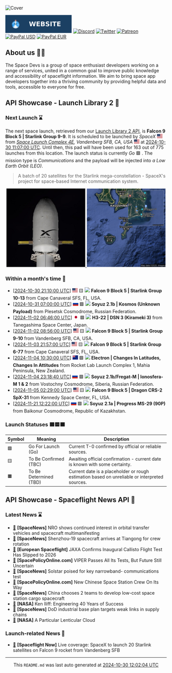 ![Cover](https://raw.githubusercontent.com/TheSpaceDevs/Tutorials/main/assets/tsd_cover.png)


[![Website](https://raw.githubusercontent.com/TheSpaceDevs/Tutorials/e36b2c250ce7fcd4a801c1ed6cb1f9f9d031696b/assets/badge_tsd_website.svg)](https://thespacedevs.com/)
[![Discord](https://img.shields.io/badge/Discord-%237289DA.svg?style=for-the-badge&logo=discord&logoColor=white)](https://discord.gg/p7ntkNA)
[![Twitter](https://img.shields.io/badge/Twitter-%231DA1F2.svg?style=for-the-badge&logo=Twitter&logoColor=white)](https://twitter.com/TheSpaceDevs)
[![Patreon](https://img.shields.io/badge/Patreon-F96854?style=for-the-badge&logo=patreon&logoColor=white)](https://www.patreon.com/TheSpaceDevs)
[![PayPal USD](https://img.shields.io/badge/PayPal-00457C?style=for-the-badge&logo=paypal&logoColor=white&label=USD)](https://www.paypal.com/donate/?hosted_button_id=UCPX4EL6E9JFA)
[![PayPal EUR](https://img.shields.io/badge/PayPal-00457C?style=for-the-badge&logo=paypal&logoColor=white&label=EUR)](https://www.paypal.com/donate/?hosted_button_id=5S7MGGWJJBHL6)

## About us 🧑‍🚀
The Space Devs is a group of space enthusiast developers working on a range of
services, united in a common goal to improve public knowledge and accessibility
of spaceflight information. We aim to bring space app developers together into a
thriving community by providing helpful data and tools, accessible to everyone
for free.

## API Showcase - Launch Library 2 🚀

### Next Launch ⌛
The next space launch, retrieved from our
<a href="https://thespacedevs.com/llapi">Launch Library 2 API</a>, is
**Falcon 9 Block 5 | Starlink Group 9-9**. It is scheduled to be launched by *SpaceX*
<img width="17" src="https://raw.githubusercontent.com/lipis/flag-icons/main/flags/4x3/us.svg" />
from *<a href="https://en.wikipedia.org/wiki/Vandenberg_Space_Launch_Complex_4#SLC-4E">Space Launch Complex 4E</a>, Vandenberg SFB, CA, USA*
<img width="17" src="https://raw.githubusercontent.com/lipis/flag-icons/main/flags/4x3/us.svg" />
at <a href="https://www.timeanddate.com/worldclock/fixedtime.html?iso=20241030T110700">2024-10-30 11:07:00 UTC</a>.  Until
then, this pad will have been used for 163
out of 775 launches from this location. The launch status is currently
*Go* 🟩 . The mission type is
*Communications* and the payload will be injected
into *a Low Earth Orbit
(LEO)*.
<br>
<blockquote>
  A batch of 20 satellites for the Starlink mega-constellation - SpaceX's project for space-based Internet communication system.
</blockquote>

<p float="left" align="center">
  <a href="https://en.wikipedia.org/wiki/Falcon_9" >
    <img alt="launch-image" width="49%" src="profile/cache/launch_image.png" />
  </a>
  <a href="https://www.google.com/maps?q=34.632,-120.611" >
    <img alt="pad-location" width="49%" src="profile/cache/new_pad_image.png"  />
  </a>
</p>

### Within a month's time 📅
- \[<a href="https://www.timeanddate.com/worldclock/fixedtime.html?iso=20241030T211000">2024-10-30 21:10:00 UTC</a>\]  <img width="17" src="https://raw.githubusercontent.com/lipis/flag-icons/main/flags/4x3/us.svg" /> 🟨  <a href="https://www.google.com/calendar/render?action=TEMPLATE&text=Falcon 9 Block 5 | Starlink Group 10-13&location=Cape Canaveral SFS, FL, USA&dates=20241030T211000Z%2F20241031T010800Z"><img border="0" width="15" src="https://upload.wikimedia.org/wikipedia/commons/a/a5/Google_Calendar_icon_%282020%29.svg"></a> **Falcon 9 Block 5 | Starlink Group 10-13** from Cape Canaveral SFS, FL, USA.
- \[<a href="https://www.timeanddate.com/worldclock/fixedtime.html?iso=20241031T070000">2024-10-31 07:00:00 UTC</a>\]  <img width="17" src="https://raw.githubusercontent.com/lipis/flag-icons/main/flags/4x3/ru.svg" /> 🟩  <a href="https://www.google.com/calendar/render?action=TEMPLATE&text=Soyuz 2.1b | Kosmos (Unknown Payload)&location=Plesetsk Cosmodrome, Russian Federation&dates=20241031T070000Z%2F20241031T090000Z"><img border="0" width="15" src="https://upload.wikimedia.org/wikipedia/commons/a/a5/Google_Calendar_icon_%282020%29.svg"></a> **Soyuz 2.1b | Kosmos (Unknown Payload)** from Plesetsk Cosmodrome, Russian Federation.
- \[<a href="https://www.timeanddate.com/worldclock/fixedtime.html?iso=20241102T064600">2024-11-02 06:46:00 UTC</a>\]  <img width="17" src="https://raw.githubusercontent.com/lipis/flag-icons/main/flags/4x3/jp.svg" /> 🟩  <a href="https://www.google.com/calendar/render?action=TEMPLATE&text=H3-22 | DSN 3 (Kirameki 3)&location=Tanegashima Space Center, Japan&dates=20241102T064600Z%2F20241102T083000Z"><img border="0" width="15" src="https://upload.wikimedia.org/wikipedia/commons/a/a5/Google_Calendar_icon_%282020%29.svg"></a> **H3-22 | DSN 3 (Kirameki 3)** from Tanegashima Space Center, Japan.
- \[<a href="https://www.timeanddate.com/worldclock/fixedtime.html?iso=20241102T085600">2024-11-02 08:56:00 UTC</a>\]  <img width="17" src="https://raw.githubusercontent.com/lipis/flag-icons/main/flags/4x3/us.svg" /> 🟨  <a href="https://www.google.com/calendar/render?action=TEMPLATE&text=Falcon 9 Block 5 | Starlink Group 9-10&location=Vandenberg SFB, CA, USA&dates=20241102T085600Z%2F20241102T125600Z"><img border="0" width="15" src="https://upload.wikimedia.org/wikipedia/commons/a/a5/Google_Calendar_icon_%282020%29.svg"></a> **Falcon 9 Block 5 | Starlink Group 9-10** from Vandenberg SFB, CA, USA.
- \[<a href="https://www.timeanddate.com/worldclock/fixedtime.html?iso=20241103T215700">2024-11-03 21:57:00 UTC</a>\]  <img width="17" src="https://raw.githubusercontent.com/lipis/flag-icons/main/flags/4x3/us.svg" /> 🟨  <a href="https://www.google.com/calendar/render?action=TEMPLATE&text=Falcon 9 Block 5 | Starlink Group 6-77&location=Cape Canaveral SFS, FL, USA&dates=20241103T215700Z%2F20241104T015700Z"><img border="0" width="15" src="https://upload.wikimedia.org/wikipedia/commons/a/a5/Google_Calendar_icon_%282020%29.svg"></a> **Falcon 9 Block 5 | Starlink Group 6-77** from Cape Canaveral SFS, FL, USA.
- \[<a href="https://www.timeanddate.com/worldclock/fixedtime.html?iso=20241104T103000">2024-11-04 10:30:00 UTC</a>\]  <img width="17" src="https://raw.githubusercontent.com/lipis/flag-icons/main/flags/4x3/nz.svg" /> 🟩  <a href="https://www.google.com/calendar/render?action=TEMPLATE&text=Electron | Changes In Latitudes, Changes In Attitudes&location=Rocket Lab Launch Complex 1, Mahia Peninsula, New Zealand&dates=20241104T103000Z%2F20241104T103000Z"><img border="0" width="15" src="https://upload.wikimedia.org/wikipedia/commons/a/a5/Google_Calendar_icon_%282020%29.svg"></a> **Electron | Changes In Latitudes, Changes In Attitudes** from Rocket Lab Launch Complex 1, Mahia Peninsula, New Zealand.
- \[<a href="https://www.timeanddate.com/worldclock/fixedtime.html?iso=20241104T231840">2024-11-04 23:18:40 UTC</a>\]  <img width="17" src="https://raw.githubusercontent.com/lipis/flag-icons/main/flags/4x3/ru.svg" /> 🟩  <a href="https://www.google.com/calendar/render?action=TEMPLATE&text=Soyuz 2.1b/Fregat-M | Ionosfera-M 1 &amp; 2&location=Vostochny Cosmodrome, Siberia, Russian Federation&dates=20241104T231840Z%2F20241104T231840Z"><img border="0" width="15" src="https://upload.wikimedia.org/wikipedia/commons/a/a5/Google_Calendar_icon_%282020%29.svg"></a> **Soyuz 2.1b/Fregat-M | Ionosfera-M 1 & 2** from Vostochny Cosmodrome, Siberia, Russian Federation.
- \[<a href="https://www.timeanddate.com/worldclock/fixedtime.html?iso=20241105T022900">2024-11-05 02:29:00 UTC</a>\]  <img width="17" src="https://raw.githubusercontent.com/lipis/flag-icons/main/flags/4x3/us.svg" /> 🟨  <a href="https://www.google.com/calendar/render?action=TEMPLATE&text=Falcon 9 Block 5 | Dragon CRS-2 SpX-31&location=Kennedy Space Center, FL, USA&dates=20241105T022900Z%2F20241105T022900Z"><img border="0" width="15" src="https://upload.wikimedia.org/wikipedia/commons/a/a5/Google_Calendar_icon_%282020%29.svg"></a> **Falcon 9 Block 5 | Dragon CRS-2 SpX-31** from Kennedy Space Center, FL, USA.
- \[<a href="https://www.timeanddate.com/worldclock/fixedtime.html?iso=20241121T122200">2024-11-21 12:22:00 UTC</a>\]  <img width="17" src="https://raw.githubusercontent.com/lipis/flag-icons/main/flags/4x3/ru.svg" /> 🟩  <a href="https://www.google.com/calendar/render?action=TEMPLATE&text=Soyuz 2.1a | Progress MS-29 (90P)&location=Baikonur Cosmodrome, Republic of Kazakhstan&dates=20241121T122200Z%2F20241121T122200Z"><img border="0" width="15" src="https://upload.wikimedia.org/wikipedia/commons/a/a5/Google_Calendar_icon_%282020%29.svg"></a> **Soyuz 2.1a | Progress MS-29 (90P)** from Baikonur Cosmodrome, Republic of Kazakhstan.


### Launch Statuses 🟩🟨🟧
<p align="center">
    <table class="tg">
    <thead>
      <tr>
        <th class="tg-0pky">Symbol</th>
        <th class="tg-0pky">Meaning</th>
        <th class="tg-0pky">Description</th>
      </tr>
    </thead>
    <tbody>
      <tr>
        <td class="tg-0pky">🟩</td>
        <td class="tg-0pky">Go For Launch (Go)</td>
        <td class="tg-0pky">Current T-0 confirmed by official or reliable sources.</td>
      </tr>
      <tr>
        <td class="tg-0pky">🟨</td>
        <td class="tg-0pky">To Be Confirmed (TBC)</td>
        <td class="tg-0pky">Awaiting official confirmation - current date is known with some certainty.</td>
      </tr>
      <tr>
        <td class="tg-0pky">🟧</td>
        <td class="tg-0pky">To Be Determined (TBD)</td>
        <td class="tg-0pky">Current date is a placeholder or rough estimation based on unreliable or interpreted sources.</td>
      </tr>
    </tbody>
    </table>
</p>

## API Showcase - Spaceflight News API 📰

### Latest News ⌛
- <a href="https://spacenews.com/nro-shows-continued-interest-in-orbital-transfer-vehicles-and-spacecraft-multimanifesting/" >🔗</a> **[SpaceNews]** NRO shows continued interest in orbital transfer vehicles and spacecraft multimanifesting
- <a href="https://spacenews.com/shenzhou-19-spacecraft-arrives-at-tiangong-for-crew-rotation/" >🔗</a> **[SpaceNews]** Shenzhou-19 spacecraft arrives at Tiangong for crew rotation
- <a href="https://europeanspaceflight.com/jaxa-confirms-inaugural-callisto-flight-test-has-slipped-to-2026/" >🔗</a> **[European Spaceflight]** JAXA Confirms Inaugural Callisto Flight Test Has Slipped to 2026
- <a href="https://spacepolicyonline.com/news/viper-passes-all-its-tests-but-future-still-uncertain/" >🔗</a> **[SpacePolicyOnline.com]** VIPER Passes All Its Tests, But Future Still Uncertain
- <a href="https://spacenews.com/solstar-poised-for-key-narrowband-communications-test/" >🔗</a> **[SpaceNews]** Solstar poised for key narrowband- communications test
- <a href="https://spacepolicyonline.com/news/new-chinese-space-station-crew-on-its-way/" >🔗</a> **[SpacePolicyOnline.com]** New Chinese Space Station Crew On Its Way
- <a href="https://spacenews.com/china-chooses-2-teams-to-develop-low-cost-space-station-cargo-spacecraft/" >🔗</a> **[SpaceNews]** China chooses 2 teams to develop low-cost space station cargo spacecraft
- <a href="https://www.nasa.gov/centers-and-facilities/armstrong/ken-iliff-engineering-40-years-of-success/" >🔗</a> **[NASA]** Ken Iliff: Engineering 40 Years of Success
- <a href="https://spacenews.com/dod-industrial-base-plan-targets-weak-links-in-supply-chains/" >🔗</a> **[SpaceNews]** DoD industrial base plan targets weak links in supply chains
- <a href="https://www.nasa.gov/image-article/a-particular-lenticular-cloud/" >🔗</a> **[NASA]** A Particular Lenticular Cloud


### Launch-related News 🚀

- <a href="https://spaceflightnow.com/2024/10/28/live-coverage-spacex-to-launch-20-starlink-satellites-on-falcon-9-rocket-from-vandenberg-sfb-2/" >🔗</a> **[Spaceflight Now]** Live coverage: SpaceX to launch 20 Starlink satellites on Falcon 9 rocket from Vandenberg SFB


<hr>
  <div align="center">
  This <code>README.md</code> was last auto generated at <a href="https://www.timeanddate.com/worldclock/fixedtime.html?iso=20241030T120204">2024-10-30 12:02:04 UTC</a>
  <br>
  <!-- <a href="https://medium.com/@g.h.garrett" target="_blank">Learn to add space launches to your profile here!</a> -->
</div>